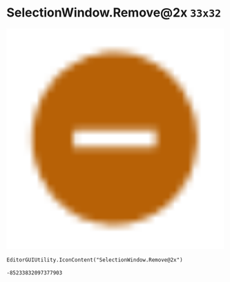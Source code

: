 # SelectionWindow.Remove@2x `33x32`
<img src="/img/SelectionWindow.Remove@2x.png" width=512 height=512>

``` CSharp
EditorGUIUtility.IconContent("SelectionWindow.Remove@2x")
```
```
-85233832097377903
```
